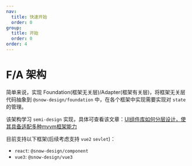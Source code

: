 ```yaml
---
nav:
  title: 快速开始
  order: 0
group:
  title: 开始
  order: 0
order: 4
---
```


# F/A 架构

简单来说，实现 Foundation(框架无关层)/Adapter(框架有关层)，将框架无关层代码抽象到 `@snow-design/foundation` 中，在各个框架中实现需要实现对 `state` 的管理。

该架构学习 `semi-design` 实现，具体可查看该文章：[UI组件库如何分层设计，使其具备适配多种mvvm框架能力](https://bytedance.larkoffice.com/wiki/wikcnOVYexosCS1Rmvb5qCsWT1f)

目前支持以下框架(后续考虑支持 `vue2` `sevlet`)：
- `react`: `@snow-design/component`
- `vue3`: `@snow-design/vue3`
